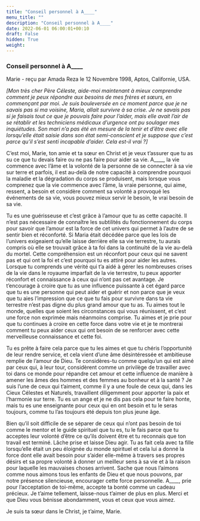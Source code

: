```yaml
---
title: "Conseil personnel à A____"
menu_title: ""
description: "Conseil personnel à A____"
date: 2022-06-01 06:00:01+00:10
draft: False
hidden: True
weight:
---
```

### Conseil personnel à A____

Marie - reçu par Amada Reza le 12 Novembre 1998, Aptos, Californie, USA.

*[Mon très cher Père Céleste, aide-moi maintenant à mieux comprendre comment je peux répondre aux besoins de mes frères et sœurs, en commençant par moi. Je suis bouleversée en ce moment parce que je ne savais pas si ma voisine, Maria, allait survivre à sa crise. Je ne savais pas si je faisais tout ce que je pouvais faire pour l’aider, mais elle avait l’air de se rétablir et les techniciens médicaux d’urgence ont pu soulager mes inquiétudes. Son mari n’a pas été en mesure de la tenir et d’être avec elle lorsqu’elle était saisie dans son état semi-conscient et je suppose que c’est parce qu’il s’est senti incapable d’aider. Cela est-il vrai ?]*

C’est moi, Marie, ton amie et ta sœur en Christ et je veux t’assurer que tu as su ce que tu devais faire ou ne pas faire pour aider sa vie. A____, la vie commence avec l’âme et la volonté de la personne de se connecter à sa vie sur terre et parfois, il est au-delà de notre capacité à comprendre pourquoi la maladie et la dégradation du corps se produisent, mais lorsque vous comprenez que la vie commence avec l’âme, la vraie personne, qui aime, ressent, a besoin et considère comment sa volonté a provoqué les événements de sa vie, vous pouvez mieux servir le besoin, le vrai besoin de sa vie.

Tu es une guérisseuse et c’est grâce à l’amour que tu as cette capacité. Il n’est pas nécessaire de connaître les subtilités du fonctionnement du corps pour savoir que l’amour est la force de cet univers qui permet à l’autre de se sentir bien et réconforté. Si Maria était décédée parce que les lois de l’univers exigeaient qu’elle laisse derrière elle sa vie terrestre, tu aurais compris où elle se trouvait grâce à ta foi dans la continuité de la vie au-delà du mortel. Cette compréhension est un réconfort pour ceux qui ne savent pas et qui ont la foi et c’est pourquoi tu es attiré pour aider les autres. Lorsque tu comprends une vérité qui t’a aidé à gérer les nombreuses crises de la vie dans le royaume imparfait de la vie terrestre, tu peux apporter réconfort et connaissance à ceux qui n’ont pas cet avantage. Je t’encourage à croire que tu as une influence puissante à cet égard parce que tu es une personne qui peut aider et guérir et non parce que je veux que tu aies l’impression que ce que tu fais pour survivre dans ta vie terrestre n’est pas digne du plus grand amour que tu as. Tu aimes tout le monde, quelles que soient les circonstances qui vous réunissent, et c’est une force non exprimée mais néanmoins comprise. Tu aimes et je prie pour que tu continues à croire en cette force dans votre vie et je te montrerai comment tu peux aider ceux qui ont besoin de se renforcer avec cette merveilleuse connaissance et cette foi.

Tu es prête à faire cela parce que tu les aimes et que tu chéris l’opportunité de leur rendre service, et cela vient d’une âme désintéressée et ambitieuse remplie de l’amour de Dieu. Te considères-tu comme quelqu’un qui est aimé par ceux qui, à leur tour, considèrent comme un privilège de travailler avec toi dans ce monde pour répandre cet amour et cette influence de manière à amener les âmes des hommes et des femmes au bonheur et à la santé ? Je suis l’une de ceux qui t’aiment, comme il y a une foule de ceux qui, dans les Cieux Célestes et Naturels, travaillent diligemment pour apporter la paix et l’harmonie sur terre. Tu es un ange et je ne dis pas cela pour te faire honte, mais tu es une enseignante pour ceux qui en ont besoin et tu le seras toujours, comme tu l’as toujours été depuis ton plus jeune âge.

Bien qu’il soit difficile de se séparer de ceux qui n’ont pas besoin de toi comme le mentor et le guide spirituel que tu es, tu le fais parce que tu acceptes leur volonté d’être ce qu’ils doivent être et tu reconnais que ton travail est terminé. Lâche prise et laisse Dieu agir. Tu as fait cela avec ta fille lorsqu’elle était un peu éloignée du monde spirituel et cela lui a donné la force dont elle avait besoin pour s’aider elle-même à travers ses propres désirs et sa propre volonté à donner un meilleur sens à sa vie et à la raison pour laquelle les mauvaises choses arrivent. Sache que nous l’aimons comme nous aimons tous les enfants de Dieu et que nous pouvons, par notre présence silencieuse, encourager cette force personnelle. A____, prie pour l’acceptation de toi-même, accepte ta bonté comme un cadeau précieux. Je t’aime tellement, laisse-nous t’aimer de plus en plus. Merci et que Dieu vous bénisse abondamment, vous et ceux que vous aimez.

Je suis ta sœur dans le Christ, je t’aime, Marie.
